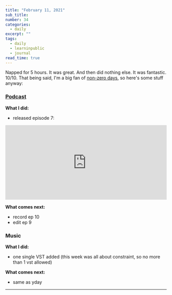 ```yaml
---
title: "February 11, 2021"
sub_title: 
number: 34
categories:
  - daily
excerpt: ""
tags:
  - daily
  - learninpublic
  - journal
read_time: true
---
```


Napped for 5 hours. It was great. And then did nothing else. It was fantastic. 10/10. That being said, I'm a big fan of [non-zero days](https://www.reddit.com/r/NonZeroDay/), so here's some stuff anyway:

### [Podcast](http://frndshiptime.com)

**What I did:** 
- released episode 7:
<iframe src="https://open.spotify.com/embed-podcast/episode/76dJvlY0xRC8dooAyMme21" width="100%" height="232" frameborder="0" allowtransparency="true" allow="encrypted-media"></iframe>

**What comes next:**
- record ep 10
- edit ep 9

### Music

**What I did:**
- one single VST added (this week was all about constraint, so no more than 1 vst allowed)

**What comes next:**
- same as yday

---
